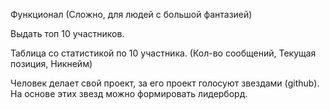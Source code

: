 Функционал (Сложно, для людей с большой фантазией)

Выдать топ 10 участников.

Таблица со статистикой по 10 участника.
(Кол-во сообщений, Текущая позиция, Никнейм)


Человек делает свой проект, за его проект голосуют звездами (github). На основе этих звезд можно формировать лидерборд.

